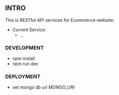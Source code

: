 ## INTRO

This is RESTful API services for Ecommerce-website:

- Current Service:
  - ...

### DEVELOPMENT

- npm install
- npm run dev

### DEPLOYMENT

- set mongo db url MONGO_URI
